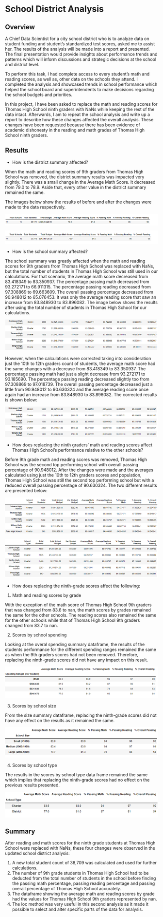 # School District Analysis

## Overview
A Chief Data Scientist for a city school district who is to analyze data on student funding and student’s standardized test scores, asked me to assist her. The results of the analysis will be made into a report and presented. The final presentation would provide insights about performance trends and patterns which will inform discussions and strategic decisions at the school and district level.

To perform this task, I had complete access to every student’s math and reading scores, as well as, other data on the schools they attend. I completed the analysis and showcased trends in school performance which helped the school board and superintendents to make decisions regarding the school budgets and priorities.

In this project, I have been asked to replace the math and reading scores for Thomas High School ninth graders with NaNs while keeping the rest of the data intact. Afterwards, I am to repeat the school analysis and write up a report to describe how these changes affected the overall analysis. These changes have been requested because there has been evidence of academic dishonesty in the reading and math grades of Thomas High School ninth graders.

## Results
* How is the district summary affected?

When the math and reading scores of 9th graders from Thomas High School was removed, the district summary results was impacted very slightly. There was a small change in the Average Math Score. It decreased from 79.0 to 78.9. Aside that, every other value in the district summary remained the same. 

The images below show the results of before and after the changes were made to the data respectively. 
 
 ![image1](https://github.com/GerlechJen/School_District_Analysis/blob/main/images_folder/old_district_summary.png)
 
 ![image2](https://github.com/GerlechJen/School_District_Analysis/blob/main/images_folder/new_district_summary.png)
 
 
* How is the school summary affected?

The school summary was greatly affected when the math and reading scores for 9th graders from Thomas High School was replaced with NaNs, but the total number of students in Thomas High School was still used in our calculations. For that scenario, the average math score decreased from 83.418349	to 83.350937. The percentage passing math decreased from 93.272171 to 66.911315. The percentage passing reading decreased from 97.308869 to 69.663609. The overall passing percentage decreased from 90.948012 to 65.076453. It was only the average reading score that saw an increase from 83.848930 to 83.896082. The image below shows the results after using the total number of students in Thomas High School for our calculations.

![image3](https://github.com/GerlechJen/School_District_Analysis/blob/main/images_folder/new_school_summary.png)

However, when the calculations were corrected taking into consideration just the 10th to 12th graders count of students, the average math score had the same changes with a decrease from 83.418349	to 83.350937. The percentage passing math had just a slight decrease from 93.272171 to 93.185690. The percentage passing reading decreased slightly too from 97.308869 to 97.018739. The overall passing percentage decreased just a little from 90.948012 to 90.630324 and the average reading score once again had an increase from 83.848930 to 83.896082. The corrected results is shown below:

![image4](https://github.com/GerlechJen/School_District_Analysis/blob/main/images_folder/corrected_school_summary.png)

* How does replacing the ninth graders’ math and reading scores affect Thomas High School’s performance relative to the other schools?

Before 9th grade math and reading scores was removed, Thomas High School was the second top performing school with overall passing percentage of 90.948012. After the changes were made and the averages calculated using just the 10th to 12th graders scores and population, Thomas High School was still the second top performing school but with a reduced overall passing percentage of 90.630324. The two different results are presented below:

![image5](https://github.com/GerlechJen/School_District_Analysis/blob/main/images_folder/old_top_schools.png)

![images6](https://github.com/GerlechJen/School_District_Analysis/blob/main/images_folder/new_top_schools.png)
  
* How does replacing the ninth-grade scores affect the following:
1. Math and reading scores by grade

With the exception of the math score of Thomas High School 9th graders that was changed from  83.6 to nan, the math scores by grades remained the same for the other schools. The reading scores also remained the same for the other schools while that of Thomas High School 9th graders changed from  83.7 to nan.
  
2. Scores by school spending

Looking at the overal spending summary dataframe,  the results of the students performance for the different spending ranges remained the same as when the 9th graders scores had not been removed. Therefore, replacing the ninth-grade scores did not have any impact on this result. 

![image7](https://github.com/GerlechJen/School_District_Analysis/blob/main/images_folder/scores_by_school_spending.png)

3.	Scores by school size

From the size summary dataframe, replacing the ninth-grade scores did not have any effect on the results as it remained the same. 

![image8](https://github.com/GerlechJen/School_District_Analysis/blob/main/images_folder/scores_by_school_size.png)

4. Scores by school type

The results in the scores by school type data frame remained the same which implies that replacing the ninth-grade scores had no effect on the previous results presented.

![image9](https://github.com/GerlechJen/School_District_Analysis/blob/main/images_folder/scores_by_school_type.png)

## Summary
After reading and math scores for the ninth grade students at Thomas High School were replaced with NaNs, these four changes were observed in the updated school district analysis: 
1. A new total student count of 38,709 was calculated and used for further calculations.
2. The number of 9th grade students in Thomas High School had to be deducted from the total number of students in the school before finding the passing math percentage, passing reading percentage and passing overall percentage of Thomas High School accurately. 
3. The dataframe showing the average math and reading scores by grade had the values for Thomas High School 9th graders represented by nan.
4. The loc method was very useful in this second analysis as it made it possible to select and alter specific parts of the data for analysis.

